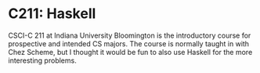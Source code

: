 # C211: Haskell

CSCI-C 211 at Indiana University Bloomington is the introductory course for
prospective and intended CS majors. The course is normally taught in with
Chez Scheme, but I thought it would be fun to also use Haskell for the more
interesting problems.
